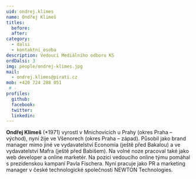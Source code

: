 ```yaml
---
uid: ondrej.klimes
name: Ondřej Klimeš
titles: 
  before: 
  after: 
category:
  - dalsi
  - kontaktni_osoba
description: Vedoucí Mediálního odboru KS
ordDalsi: 3
img: people/ondrej-klimes.jpg
mail:
  - ondrej.klimes@pirati.cz
mob: +420 724 288 051
 # -
profiles:
  github:
  facebook:
  twitter:
  linkedin:
---
```


**Ondřej Klimeš**  (*1971) vyrostl v Mnichovicích u Prahy (okres Praha – východ), nyní žije ve Všenorech (okres Praha – západ).
Působil jako brand manager mimo jiné ve vydavatelství Economia (ještě před Bakalou) a ve vydavatelství Mafra (ještě před Babišem). Na volné noze pracoval také jako web developer a online marketér.
Na pozici vedoucího online týmu pomáhal s prezidenskou kampaní Pavla Fischera.
Nyní pracuje jako PR a marketing manager v české technologické společnosti NEWTON Technologies.
